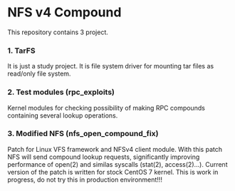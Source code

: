 # NFS v4 Compound

This repository contains 3 project.

### 1. TarFS

It is just a study project. It is file system driver for mounting tar files as read/only file system.

### 2. Test modules (rpc_exploits)

Kernel modules for checking possibility of making RPC compounds containing several lookup operations.

### 3. Modified NFS (nfs_open_compound_fix)

Patch for Linux VFS framework and NFSv4 client module. With this patch NFS will send compound lookup requests, significantly improving performance of open(2) and similas syscalls (stat(2), access(2)...).
Current version of the patch is written for stock CentOS 7 kernel.
This is work in progress, do not try this in production environment!!!
